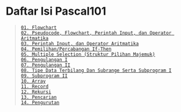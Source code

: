 # Daftar Isi Pascal101
> [`01. Flowchart`](Praktikum/1Praktikum/README.md)   
> [`02. Pseudocode, Flowchart, Perintah Input, dan Operator Aritmatika`](Praktikum/2Praktikum/README.md)     
> [`03. Perintah Input, dan Operator Aritmatika`](Praktikum/3Praktikum/README.md)    
> [`04. Pemilihan/Percabangan If-Then`](Praktikum/4Praktikum/README.md)  
> [`05. Multiple Selection (Struktur Pilihan Majemuk)`](Praktikum/5Praktikum/README.md)  
> [`06. Pengulangan I`](Praktikum/6Praktikum/README.md)  
> [`07. Pengulangan II`](Praktikum/7Praktikum/README.md)     
> [`08. Tipe Data Terbilang Dan Subrange Serta Subprogram I`](Praktikum/8Praktikum/README.md)    
> [`09. Subprogram II`](Praktikum/9Praktikum/README.md)  
> [`10. Array`](Praktikum/10Praktikum/README.md)    
> [`11. Record`](Praktikum/11Praktikum/README.md)    
> [`12. Rekursi`](Praktikum/12Praktikum/README.md)   
> [`13. Pencarian`](Praktikum/13Praktikum/README.md)    
> [`14. Pengurutan`](Praktikum/14Praktikum/README.md) 

